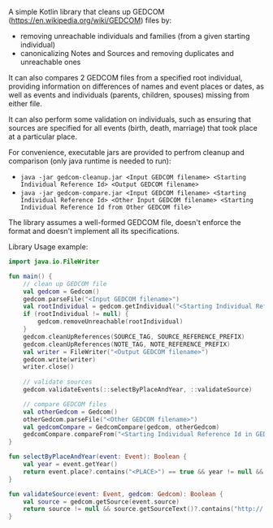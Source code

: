 A simple Kotlin library that cleans up GEDCOM (https://en.wikipedia.org/wiki/GEDCOM) files by:
* removing unreachable individuals and families (from a given starting individual)
* canonicalizing Notes and Sources and removing duplicates and unreachable ones

It can also compares 2 GEDCOM files from a specified root individual, providing information on differences of names and event places or dates, as well as events and individuals (parents, children, spouses) missing from either file.

It can also perform some validation on individuals, such as ensuring that sources are specified for all events (birth, death, marriage) that took place at a particular place.

For convenience, executable jars are provided to perfrom cleanup and comparison (only java runtime is needed to run):
* ```java -jar gedcom-cleanup.jar <Input GEDCOM filename> <Starting Individual Reference Id> <Output GEDCOM filename>```
* ```java -jar gedcom-compare.jar <Input GEDCOM filename> <Starting Individual Reference Id> <Other Input GEDCOM filename> <Starting Individual Reference Id from Other GEDCOM file>```

The library assumes a well-formed GEDCOM file, doesn't enforce the format and doesn't implement all its specifications.

Library Usage example:
```kotlin
import java.io.FileWriter

fun main() {
    // clean up GEDCOM file
    val gedcom = Gedcom()
    gedcom.parseFile("<Input GEDCOM filename>")
    val rootIndividual = gedcom.getIndividual("<Starting Individual Reference Id>")
    if (rootIndividual != null) {
        gedcom.removeUnreachable(rootIndividual)
    }
    gedcom.cleanUpReferences(SOURCE_TAG, SOURCE_REFERENCE_PREFIX)
    gedcom.cleanUpReferences(NOTE_TAG, NOTE_REFERENCE_PREFIX)
    val writer = FileWriter("<Output GEDCOM filename>")
    gedcom.write(writer)
    writer.close()
 
    // validate sources
    gedcom.validateEvents(::selectByPlaceAndYear, ::validateSource)

    // compare GEDCOM files
    val otherGedcom = Gedcom()
    otherGedcom.parseFile("<Other GEDCOM filename>")
    val gedcomCompare = GedcomCompare(gedcom, otherGedcom)
    gedcomCompare.compareFrom("<Starting Individual Reference Id in GEDCOM file>", "<Starting Individual Reference Id in other GEDCOM file>")
}

fun selectByPlaceAndYear(event: Event): Boolean {
    val year = event.getYear()
    return event.place?.contains("<PLACE>") == true && year != null && year >= <FROM YEAR> && year <= <TO YEAR>
}

fun validateSource(event: Event, gedcom: Gedcom): Boolean {
    val source = gedcom.getSource(event.source)
    return source != null && source.getSourceText()?.contains("http://...") == true
}

```
